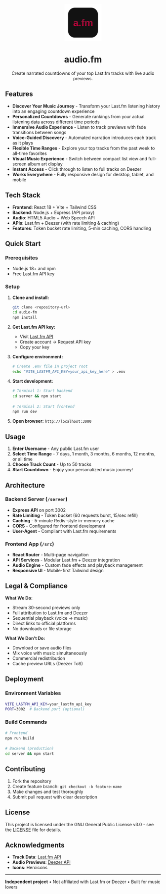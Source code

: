<div align="center">
  <img src="public/img/afm.png" alt="audio.fm logo" width="120" height="120">
  
  # audio.fm
  
  Create narrated countdowns of your top Last.fm tracks with live audio previews.
</div>

## Features

- **Discover Your Music Journey** - Transform your Last.fm listening history into an engaging countdown experience
- **Personalized Countdowns** - Generate rankings from your actual listening data across different time periods
- **Immersive Audio Experience** - Listen to track previews with fade transitions between songs
- **Voice-Guided Discovery** - Automated narration introduces each track as it plays
- **Flexible Time Ranges** - Explore your top tracks from the past week to all-time favorites
- **Visual Music Experience** - Switch between compact list view and full-screen album art display
- **Instant Access** - Click through to listen to full tracks on Deezer
- **Works Everywhere** - Fully responsive design for desktop, tablet, and mobile

## Tech Stack

- **Frontend**: React 18 + Vite + Tailwind CSS
- **Backend**: Node.js + Express (API proxy)
- **Audio**: HTML5 Audio + Web Speech API
- **APIs**: Last.fm + Deezer (with rate limiting & caching)
- **Features**: Token bucket rate limiting, 5-min caching, CORS handling

## Quick Start

### Prerequisites
- Node.js 18+ and npm
- Free Last.fm API key

### Setup

1. **Clone and install:**
   ```bash
   git clone <repository-url>
   cd audio-fm
   npm install
   ```

2. **Get Last.fm API key:**
   - Visit [Last.fm API](https://www.last.fm/api)
   - Create account → Request API key
   - Copy your key

3. **Configure environment:**
   ```bash
   # Create .env file in project root
   echo "VITE_LASTFM_API_KEY=your_api_key_here" > .env
   ```

4. **Start development:**
   ```bash
   # Terminal 1: Start backend
   cd server && npm start

   # Terminal 2: Start frontend  
   npm run dev
   ```

5. **Open browser:** `http://localhost:3000`

## Usage

1. **Enter Username** - Any public Last.fm user
2. **Select Time Range** - 7 days, 1 month, 3 months, 6 months, 12 months, or all time
3. **Choose Track Count** - Up to 50 tracks
4. **Start Countdown** - Enjoy your personalized music journey!

## Architecture

### Backend Server (`/server`)
- **Express API** on port 3002
- **Rate Limiting** - Token bucket (60 requests burst, 15/sec refill)
- **Caching** - 5-minute Redis-style in-memory cache
- **CORS** - Configured for frontend development
- **User-Agent** - Compliant with Last.fm requirements

### Frontend App (`/src`)
- **React Router** - Multi-page navigation
- **API Services** - Modular Last.fm + Deezer integration
- **Audio Engine** - Custom fade effects and playback management
- **Responsive UI** - Mobile-first Tailwind design

## Legal & Compliance

**What We Do:**
- Stream 30-second previews only
- Full attribution to Last.fm and Deezer
- Sequential playback (voice → music)
- Direct links to official platforms
- No downloads or file storage

**What We Don't Do:**
- Download or save audio files
- Mix voice with music simultaneously
- Commercial redistribution
- Cache preview URLs (Deezer ToS)

## Deployment

### Environment Variables
```bash
VITE_LASTFM_API_KEY=your_lastfm_api_key
PORT=3002  # Backend port (optional)
```

### Build Commands
```bash
# Frontend
npm run build

# Backend (production)
cd server && npm start
```

## Contributing

1. Fork the repository
2. Create feature branch: `git checkout -b feature-name`
3. Make changes and test thoroughly
4. Submit pull request with clear description

## License

This project is licensed under the GNU General Public License v3.0 - see the [LICENSE](LICENSE) file for details.

## Acknowledgments

- **Track Data**: [Last.fm API](https://www.last.fm/api)
- **Audio Previews**: [Deezer API](https://developers.deezer.com)
- **Icons**: Heroicons

---

**Independent project** • Not affiliated with Last.fm or Deezer • Built for music lovers 